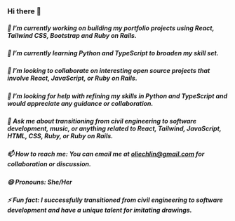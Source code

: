 ### Hi there 👋

##### 🔭 I’m currently working on building my portfolio projects using React, Tailwind CSS, Bootstrap and Ruby on Rails.
##### 🌱 I’m currently learning Python and TypeScript to broaden my skill set.
##### 👯 I’m looking to collaborate on interesting open source projects that involve React, JavaScript, or Ruby on Rails.
##### 🤔 I’m looking for help with refining my skills in Python and TypeScript and would appreciate any guidance or collaboration.
##### 💬 Ask me about transitioning from civil engineering to software development, music, or anything related to React, Tailwind, JavaScript, HTML, CSS, Ruby, or Ruby on Rails.
##### 📫 How to reach me: You can email me at oliechlin@gmail.com for collaboration or discussion.
##### 😄 Pronouns: She/Her
##### ⚡ Fun fact: I successfully transitioned from civil engineering to software development and have a unique talent for imitating drawings.

